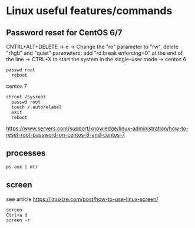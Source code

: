 # Linux useful features/commands
## Password reset for CentOS 6/7
CNTRL+ALT+DELETE -> e -> Change the "ro" parameter to "rw", delete "rhgb" and "quiet" parameters; add "rd.break enforcing=0" at the end of the line -> CTRL+X to start the system in the single-user mode ->
centos 6
```
passwd root
  reboot
```
centos 7
```
chroot /sysroot
  passwd root
  touch /.autorelabel
  exit
  reboot
```
<https://www.servers.com/support/knowledge/linux-administration/how-to-reset-root-password-on-centos-6-and-centos-7>
## processes
```
ps aux | mtr
```
## screen
see article <https://linuxize.com/post/how-to-use-linux-screen/>
```
screen
Ctrl+a d
screen -r
```

